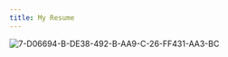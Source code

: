 ```yaml
---
title: My Resume
---
```


<img src="https://i.ibb.co/P5w72J5/7-D06694-B-DE38-492-B-AA9-C-26-FF431-AA3-BC.jpg" alt="7-D06694-B-DE38-492-B-AA9-C-26-FF431-AA3-BC" border="0" />



